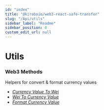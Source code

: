 ```yaml
---
id: "index"
title: "@kiroboio/web3-react-safe-transfer"
slug: "/Api/utils"
sidebar_label: "Readme"
sidebar_position: 0
custom_edit_url: null
---
```


# Utils

### Web3 Methods

Helpers for convert & format currency values

- *<a href="/docs/api/utils/modules#currencyvaluetowei">Currency Value To Wei</a>*
- *<a href="/docs/api/utils/modules#weitocurrencyvalue">Wei To Currency Value</a>*
- *<a href="/docs/api/utils/modules#formatcurrencyvalue">Format Currency Value</a>*
